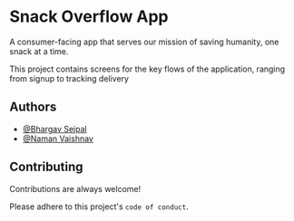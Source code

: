 
# Snack Overflow App

A consumer-facing app that serves our mission of saving humanity, one snack at a time.

This project contains screens for the key flows of the application, ranging from signup to tracking delivery


## Authors

- [@Bhargav Sejpal](https://github.com/bhargav6744)
- [@Naman Vaishnav](https://github.com/NamanVaishnav)


## Contributing

Contributions are always welcome!

Please adhere to this project's `code of conduct`.

